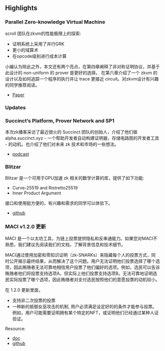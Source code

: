 ## Highlights

### Parallel Zero-knowledge Virtual Machine

scroll 团队在zkvm的性能极限上的探索:
- 证明系统上采用了并行GRK
- 更小的域算术
- 在opcode级别进行成本计算

小编认为除此之外，本文还有两个亮点，在第四章阐释了非对称证明协议，并基于此设计的 non-uniform 的 prover 是更好的选择。 在第六章介绍了一个 zkvm 的设计以及如何追踪一个程序的执行并让 trace 更接近 circuit。对zkvm设计有兴趣的同学推荐阅读。

- [Paper](https://eprint.iacr.org/2024/387)


### Updates

### Succinct’s Platform, Prover Network and SP1

本次zk播客采访了最近很火的 Succinct 团队的创始人，介绍了他们做 alpha.succinct.xyz - 一个帮助开发者自动构建证明器，存储电路图的开发者工具 - 的动机。也介绍了他们对未来 zk 技术和市场的一些想法。

- [podcast](https://zeroknowledge.fm/314-2/)


### Blitzar

Blitzar 是一个可用于GPU加速 zk 相关的数学计算的库，提供了如下功能:
- Curve-25519 and Ristretto25519 
- Inner Product Argument

接口和使用挺方便的，有兴趣和需求的同学可以体验下。

- [github](https://github.com/spaceandtimelabs/blitzar/)

### MACI v1.2.0 更新

MACI 是一个以太坊工具，为链上投票提供隐私和反串通能力。如果您对MACI不熟悉，我们建议先阅读我们的文档，了解背景信息和技术细节。

MACI通过使用加密和零知识证明（zk-SNARKs）来隐藏每个人的投票方式，同时公开揭示最终结果，从而解决了这个问题。用户无法证明他们投票选择了哪个选项，因此贿赂者无法可靠地相信用户投票了他们偏好的选项。例如，选民可以告诉贿赂者他们将投票支持选项A，但实际上他们投票支持选项B。无法可靠地证明选民实际投票了哪个选项，因此贿赂者对支付选民按照他们的意愿投票的动机较小。

在 1.2.0 更新里面，
- 支持非二次投票的投票
- 一种新的抵御女巫攻击的机制, 用户必须满足设定好的的条件才能参与投票。例如，用户可能需要证明拥有某个特定的NFT，或证明他们已经通过某种人证验证。


Resource:

- [doc](https://maci.pse.dev/docs/introduction/)
- [github](https://github.com/privacy-scaling-explorations/maci)